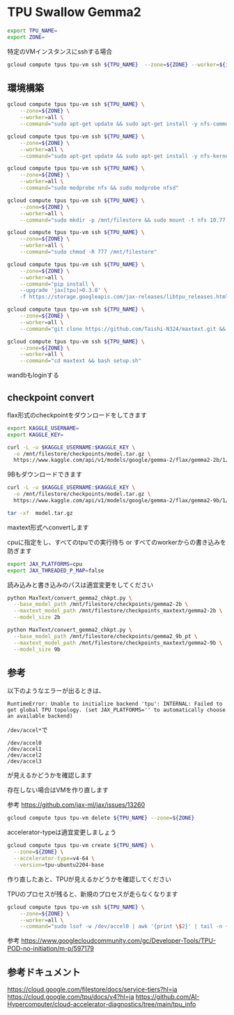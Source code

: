 # TPU Swallow Gemma2

```bash
export TPU_NAME=
export ZONE=
```

特定のVMインスタンスにsshする場合

```bash
gcloud compute tpus tpu-vm ssh ${TPU_NAME}  --zone=${ZONE} --worker=${i}
```

## 環境構築

```bash
gcloud compute tpus tpu-vm ssh ${TPU_NAME} \
    --zone=${ZONE} \
    --worker=all \
    --command="sudo apt-get update && sudo apt-get install -y nfs-common"
```

```bash
gcloud compute tpus tpu-vm ssh ${TPU_NAME} \
    --zone=${ZONE} \
    --worker=all \
    --command="sudo apt-get update && sudo apt-get install -y nfs-kernel-server"
```

```bash
gcloud compute tpus tpu-vm ssh ${TPU_NAME} \
    --zone=${ZONE} \
    --worker=all \
    --command="sudo modprobe nfs && sudo modprobe nfsd"
```

```bash
gcloud compute tpus tpu-vm ssh ${TPU_NAME} \
    --zone=${ZONE} \
    --worker=all \
    --command="sudo mkdir -p /mnt/filestore && sudo mount -t nfs 10.77.37.202:/swallow /mnt/filestore && echo '10.77.37.202:/swallow /mnt/filestore nfs defaults 0 0' | sudo tee -a /etc/fstab"
```

```bash
gcloud compute tpus tpu-vm ssh ${TPU_NAME} \
    --zone=${ZONE} \
    --worker=all \
    --command="sudo chmod -R 777 /mnt/filestore"
```

```bash
gcloud compute tpus tpu-vm ssh ${TPU_NAME} \
    --zone=${ZONE} \
    --worker=all \
    --command="pip install \
    --upgrade 'jax[tpu]>0.3.0' \
    -f https://storage.googleapis.com/jax-releases/libtpu_releases.html"
```

```bash
gcloud compute tpus tpu-vm ssh ${TPU_NAME} \
    --zone=${ZONE} \
    --worker=all \
    --command="git clone https://github.com/Taishi-N324/maxtext.git && cd maxtext && git switch swallow"
```

```bash
gcloud compute tpus tpu-vm ssh ${TPU_NAME} \
    --zone=${ZONE} \
    --worker=all \
    --command="cd maxtext && bash setup.sh"
```

wandbもloginする


## checkpoint convert

flax形式のcheckpointをダウンロードをしてきます

```bash
export KAGGLE_USERNAME=
export KAGGLE_KEY=
```

```bash
curl -L -u $KAGGLE_USERNAME:$KAGGLE_KEY \
  -o /mnt/filestore/checkpoints/model.tar.gz \
  https://www.kaggle.com/api/v1/models/google/gemma-2/flax/gemma2-2b/1/download
```

9Bもダウンロードできます

```bash
curl -L -u $KAGGLE_USERNAME:$KAGGLE_KEY \
  -o /mnt/filestore/checkpoints/model.tar.gz \
  https://www.kaggle.com/api/v1/models/google/gemma-2/flax/gemma2-9b/1/download
```

```bash
tar -xf  model.tar.gz
```

maxtext形式へconvertします

cpuに指定をし、すべてのtpuでの実行待ち or すべてのworkerからの書き込みを防ぎます

```bash
export JAX_PLATFORMS=cpu
export JAX_THREADED_P_MAP=false
```

読み込みと書き込みのパスは適宜変更をしてください

```bash
python MaxText/convert_gemma2_chkpt.py \
  --base_model_path /mnt/filestore/checkpoints/gemma2-2b \
  --maxtext_model_path /mnt/filestore/checkpoints_maxtext/gemma2-2b \
  --model_size 2b
```

```bash
python MaxText/convert_gemma2_chkpt.py \
  --base_model_path /mnt/filestore/checkpoints/gemma2_9b_pt \
  --maxtext_model_path /mnt/filestore/checkpoints_maxtext/gemma2-9b \
  --model_size 9b
```

## 参考

以下のようなエラーが出るときは、

```
RuntimeError: Unable to initialize backend 'tpu': INTERNAL: Failed to get global TPU topology. (set JAX_PLATFORMS='' to automatically choose an available backend)
```

`/dev/accel*`で

```
/dev/accel0
/dev/accel1
/dev/accel2
/dev/accel3
```
が見えるかどうかを確認します

存在しない場合はVMを作り直します

参考 https://github.com/jax-ml/jax/issues/13260

```bash
gcloud compute tpus tpu-vm delete ${TPU_NAME} --zone=${ZONE}
```

accelerator-typeは適宜変更しましょう

```bash
gcloud compute tpus tpu-vm create ${TPU_NAME} \
  --zone=${ZONE} \
  --accelerator-type=v4-64 \
  --version=tpu-ubuntu2204-base
```

作り直したあと、TPUが見えるかどうかを確認してください

TPUのプロセスが残ると、新規のプロセスが走らなくなります

```bash
gcloud compute tpus tpu-vm ssh ${TPU_NAME} \
    --zone=${ZONE} \
    --worker=all \
    --command="sudo lsof -w /dev/accel0 | awk '{print \$2}' | tail -n +2 | xargs -r sudo kill -9"
```

参考 https://www.googlecloudcommunity.com/gc/Developer-Tools/TPU-POD-no-initiation/m-p/597179


## 参考ドキュメント

https://cloud.google.com/filestore/docs/service-tiers?hl=ja
https://cloud.google.com/tpu/docs/v4?hl=ja
https://github.com/AI-Hypercomputer/cloud-accelerator-diagnostics/tree/main/tpu_info
